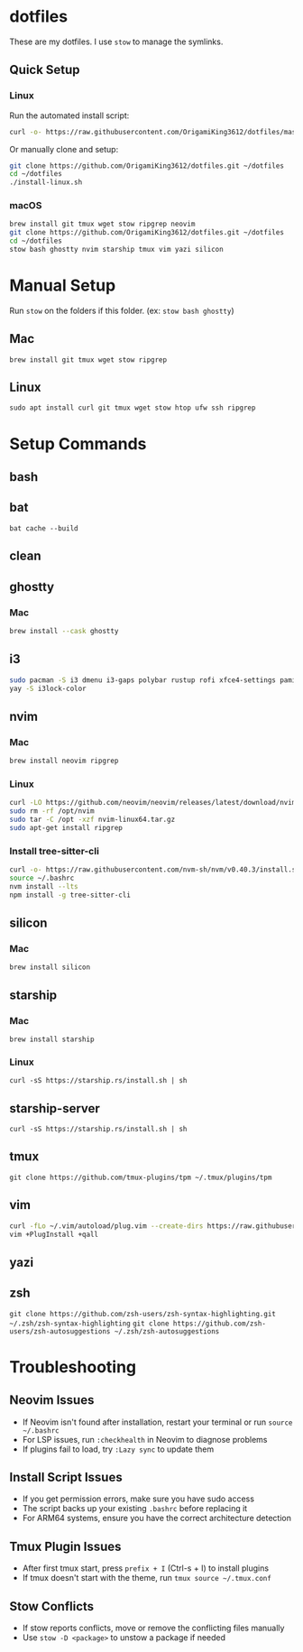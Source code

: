# dotfiles

These are my dotfiles. I use `stow` to manage the symlinks.

## Quick Setup

### Linux
Run the automated install script:
```bash
curl -o- https://raw.githubusercontent.com/OrigamiKing3612/dotfiles/master/install-linux.sh | bash
```

Or manually clone and setup:
```bash
git clone https://github.com/OrigamiKing3612/dotfiles.git ~/dotfiles
cd ~/dotfiles
./install-linux.sh
```

### macOS
```bash
brew install git tmux wget stow ripgrep neovim
git clone https://github.com/OrigamiKing3612/dotfiles.git ~/dotfiles
cd ~/dotfiles
stow bash ghostty nvim starship tmux vim yazi silicon
```

# Manual Setup
Run `stow` on the folders if this folder. (ex: `stow bash ghostty`)
## Mac
`brew install git tmux wget stow ripgrep`

## Linux
`sudo apt install curl git tmux wget stow htop ufw ssh ripgrep`

# Setup Commands

## bash

## bat
`bat cache --build`

## clean


## ghostty
### Mac
```bash
brew install --cask ghostty
```

## i3
```bash
sudo pacman -S i3 dmenu i3-gaps polybar rustup rofi xfce4-settings pamixer picom brightnessctl bluez bluez-utils
yay -S i3lock-color
```

## nvim
### Mac
```bash
brew install neovim ripgrep
```

### Linux
```bash
curl -LO https://github.com/neovim/neovim/releases/latest/download/nvim-linux64.tar.gz
sudo rm -rf /opt/nvim
sudo tar -C /opt -xzf nvim-linux64.tar.gz
sudo apt-get install ripgrep
```

### Install tree-sitter-cli
```bash
curl -o- https://raw.githubusercontent.com/nvm-sh/nvm/v0.40.3/install.sh | bash
source ~/.bashrc
nvm install --lts
npm install -g tree-sitter-cli
```
## silicon
### Mac
`brew install silicon`

## starship
### Mac
`brew install starship`

### Linux
`curl -sS https://starship.rs/install.sh | sh`

## starship-server
`curl -sS https://starship.rs/install.sh | sh`

## tmux
`git clone https://github.com/tmux-plugins/tpm ~/.tmux/plugins/tpm`

## vim
```bash
curl -fLo ~/.vim/autoload/plug.vim --create-dirs https://raw.githubusercontent.com/junegunn/vim-plug/master/plug.vim
vim +PlugInstall +qall
```

## yazi

## zsh
`git clone https://github.com/zsh-users/zsh-syntax-highlighting.git ~/.zsh/zsh-syntax-highlighting`
`git clone https://github.com/zsh-users/zsh-autosuggestions ~/.zsh/zsh-autosuggestions`

# Troubleshooting

## Neovim Issues
- If Neovim isn't found after installation, restart your terminal or run `source ~/.bashrc`
- For LSP issues, run `:checkhealth` in Neovim to diagnose problems
- If plugins fail to load, try `:Lazy sync` to update them

## Install Script Issues
- If you get permission errors, make sure you have sudo access
- The script backs up your existing `.bashrc` before replacing it
- For ARM64 systems, ensure you have the correct architecture detection

## Tmux Plugin Issues
- After first tmux start, press `prefix + I` (Ctrl-s + I) to install plugins
- If tmux doesn't start with the theme, run `tmux source ~/.tmux.conf`

## Stow Conflicts
- If stow reports conflicts, move or remove the conflicting files manually
- Use `stow -D <package>` to unstow a package if needed
